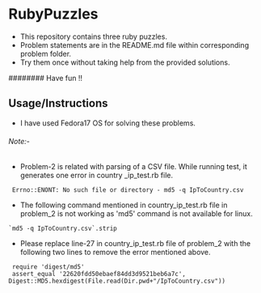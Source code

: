 RubyPuzzles
============

 * This repository contains three ruby puzzles. 
 * Problem statements are in the README.md file within corresponding problem folder. 
 * Try them once without taking help from the provided solutions. 

######## Have fun !!


## Usage/Instructions

 * I have used Fedora17 OS for solving these problems. 

###### Note:-
 * Problem-2 is related with parsing of a CSV file. While running test, it generates one error in country
_ip_test.rb file.

 ```erb
  Errno::ENONT: No such file or directory - md5 -q IpToCountry.csv
 ```

 * The following command mentioned in country_ip_test.rb file in problem_2 is not working as 'md5' command is not available for linux.
 
 ```erb
 `md5 -q IpToCountry.csv`.strip 
 ```
 
 * Please replace line-27 in country_ip_test.rb file of problem_2 with the following two lines to remove the error mentioned above.
 
 ```erb
  require 'digest/md5'
  assert_equal '22620fdd50ebaef84dd3d9521beb6a7c', Digest::MD5.hexdigest(File.read(Dir.pwd+"/IpToCountry.csv"))
 ```
